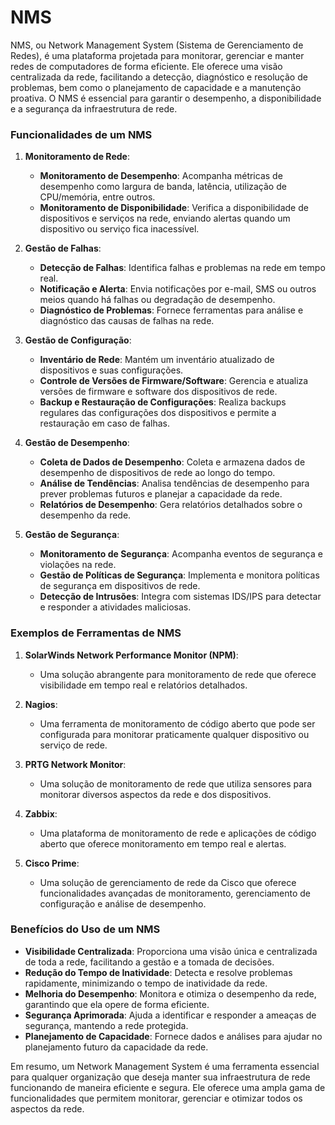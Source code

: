 # NMS

NMS, ou Network Management System (Sistema de Gerenciamento de Redes), é uma plataforma projetada para monitorar, gerenciar e manter redes de computadores de forma eficiente. Ele oferece uma visão centralizada da rede, facilitando a detecção, diagnóstico e resolução de problemas, bem como o planejamento de capacidade e a manutenção proativa. O NMS é essencial para garantir o desempenho, a disponibilidade e a segurança da infraestrutura de rede.

### Funcionalidades de um NMS

1. **Monitoramento de Rede**:
   - **Monitoramento de Desempenho**: Acompanha métricas de desempenho como largura de banda, latência, utilização de CPU/memória, entre outros.
   - **Monitoramento de Disponibilidade**: Verifica a disponibilidade de dispositivos e serviços na rede, enviando alertas quando um dispositivo ou serviço fica inacessível.

2. **Gestão de Falhas**:
   - **Detecção de Falhas**: Identifica falhas e problemas na rede em tempo real.
   - **Notificação e Alerta**: Envia notificações por e-mail, SMS ou outros meios quando há falhas ou degradação de desempenho.
   - **Diagnóstico de Problemas**: Fornece ferramentas para análise e diagnóstico das causas de falhas na rede.

3. **Gestão de Configuração**:
   - **Inventário de Rede**: Mantém um inventário atualizado de dispositivos e suas configurações.
   - **Controle de Versões de Firmware/Software**: Gerencia e atualiza versões de firmware e software dos dispositivos de rede.
   - **Backup e Restauração de Configurações**: Realiza backups regulares das configurações dos dispositivos e permite a restauração em caso de falhas.

4. **Gestão de Desempenho**:
   - **Coleta de Dados de Desempenho**: Coleta e armazena dados de desempenho de dispositivos de rede ao longo do tempo.
   - **Análise de Tendências**: Analisa tendências de desempenho para prever problemas futuros e planejar a capacidade da rede.
   - **Relatórios de Desempenho**: Gera relatórios detalhados sobre o desempenho da rede.

5. **Gestão de Segurança**:
   - **Monitoramento de Segurança**: Acompanha eventos de segurança e violações na rede.
   - **Gestão de Políticas de Segurança**: Implementa e monitora políticas de segurança em dispositivos de rede.
   - **Detecção de Intrusões**: Integra com sistemas IDS/IPS para detectar e responder a atividades maliciosas.

### Exemplos de Ferramentas de NMS

1. **SolarWinds Network Performance Monitor (NPM)**:
   - Uma solução abrangente para monitoramento de rede que oferece visibilidade em tempo real e relatórios detalhados.

2. **Nagios**:
   - Uma ferramenta de monitoramento de código aberto que pode ser configurada para monitorar praticamente qualquer dispositivo ou serviço de rede.

3. **PRTG Network Monitor**:
   - Uma solução de monitoramento de rede que utiliza sensores para monitorar diversos aspectos da rede e dos dispositivos.

4. **Zabbix**:
   - Uma plataforma de monitoramento de rede e aplicações de código aberto que oferece monitoramento em tempo real e alertas.

5. **Cisco Prime**:
   - Uma solução de gerenciamento de rede da Cisco que oferece funcionalidades avançadas de monitoramento, gerenciamento de configuração e análise de desempenho.

### Benefícios do Uso de um NMS

- **Visibilidade Centralizada**: Proporciona uma visão única e centralizada de toda a rede, facilitando a gestão e a tomada de decisões.
- **Redução do Tempo de Inatividade**: Detecta e resolve problemas rapidamente, minimizando o tempo de inatividade da rede.
- **Melhoria do Desempenho**: Monitora e otimiza o desempenho da rede, garantindo que ela opere de forma eficiente.
- **Segurança Aprimorada**: Ajuda a identificar e responder a ameaças de segurança, mantendo a rede protegida.
- **Planejamento de Capacidade**: Fornece dados e análises para ajudar no planejamento futuro da capacidade da rede.

Em resumo, um Network Management System é uma ferramenta essencial para qualquer organização que deseja manter sua infraestrutura de rede funcionando de maneira eficiente e segura. Ele oferece uma ampla gama de funcionalidades que permitem monitorar, gerenciar e otimizar todos os aspectos da rede.